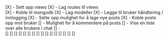 [X]  -   Sett opp views
[X]  -   Lag routes til views   
[X]  -   Koble til mongodb
[X]  -   Lag modeller
[X]  -   Legge til bruker håndtering / innlogging
[X]  -   Sette opp mulighet for å lage nye posts
[X]  -   Koble posts opp mot bruker
[]  -   Mulighet for å kommentere på posts
[]  -   Vise en liste over alle brukere i chat
[]  -   
[]
[]
[]
[]
[]
[]
[]
[]
[]
[]
[]
[]
[]
[]
[]
[]